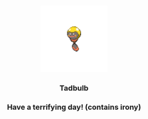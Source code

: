 <p align="center">
    <img src="https://raw.githubusercontent.com/PokeAPI/sprites/master/sprites/pokemon/938.png" width="150" height="150">
</p>
<h3 align="center"> <b>Tadbulb</b></h3>
<h3 align="center">Have a terrifying day! (contains irony)</h3>

